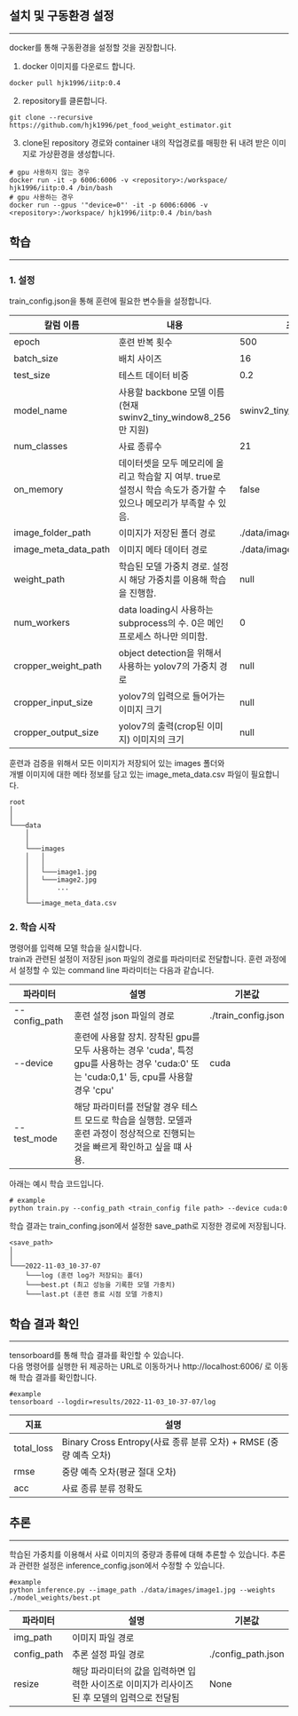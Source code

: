 ## 설치 및 구동환경 설정

---

docker를 통해 구동환경을 설정할 것을 권장합니다.

1. docker 이미지를 다운로드 합니다.

```
docker pull hjk1996/iitp:0.4
```

2. repository를 클론합니다.

```
git clone --recursive https://github.com/hjk1996/pet_food_weight_estimator.git
```

3. clone된 repository 경로와 container 내의 작업경로를 매핑한 뒤 내려 받은 이미지로 가상환경을 생성합니다.

```
# gpu 사용하지 않는 경우
docker run -it -p 6006:6006 -v <repository>:/workspace/ hjk1996/iitp:0.4 /bin/bash
# gpu 사용하는 경우
docker run --gpus '"device=0"' -it -p 6006:6006 -v <repository>:/workspace/ hjk1996/iitp:0.4 /bin/bash
```

## 학습

---

### 1. 설정

train_config.json을 통해 훈련에 필요한 변수들을 설정합니다.

| 칼럼 이름            | 내용                                                                                                                | 초기값                     |
| -------------------- | ------------------------------------------------------------------------------------------------------------------- | -------------------------- |
| epoch                | 훈련 반복 횟수                                                                                                      | 500                        |
| batch_size           | 배치 사이즈                                                                                                         | 16                         |
| test_size            | 테스트 데이터 비중                                                                                                  | 0.2                        |
| model_name           | 사용할 backbone 모델 이름 (현재 swinv2_tiny_window8_256만 지원)                                                     | swinv2_tiny_window8_256    |
| num_classes          | 사료 종류수                                                                                                         | 21                         |
| on_memory            | 데이터셋을 모두 메모리에 올리고 학습할 지 여부. true로 설정시 학습 속도가 증가할 수 있으나 메모리가 부족할 수 있음. | false                      |
| image_folder_path    | 이미지가 저장된 폴더 경로                                                                                           | ./data/images              |
| image_meta_data_path | 이미지 메타 데이터 경로                                                                                             | ./data/image_meta_data.csv |
| weight_path          | 학습된 모델 가중치 경로. 설정시 해당 가중치를 이용해 학습을 진행함.                                                 | null                       |
| num_workers          | data loading시 사용하는 subprocess의 수. 0은 메인 프로세스 하나만 의미함.                                           | 0                          |
| cropper_weight_path  | object detection을 위해서 사용하는 yolov7의 가중치 경로                                                             | null                       |
| cropper_input_size   | yolov7의 입력으로 들어가는 이미지 크기                                                                              | null                       |
| cropper_output_size  | yolov7의 출력(crop된 이미지) 이미지의 크기                                                                          | null                       |

훈련과 검증을 위해서 모든 이미지가 저장되어 있는 images 폴더와  
개별 이미지에 대한 메타 정보를 담고 있는 image_meta_data.csv 파일이 필요합니다.

```
root
│
│
└───data
    │
    │
    └───images
    │   │
    │   │
    │   └───image1.jpg
    │   └───image2.jpg
    │       ...
    │
    └───image_meta_data.csv
```

### 2. 학습 시작

명령어를 입력해 모델 학습을 실시합니다.  
train과 관련된 설정이 저장된 json 파일의 경로를 파라미터로 전달합니다.
훈련 과정에서 설정할 수 있는 command line 파라미터는 다음과 같습니다.

|파라미터|설명|기본값|
| -------------------- | ------------------------------------------------------------------------------------------------------------------- | -------------------------- |
|--config_path|훈련 설정 json 파일의 경로 |./train_config.json|
|--device|훈련에 사용할 장치. 장착된 gpu를 모두 사용하는 경우 'cuda', 특정 gpu를 사용하는 경우 'cuda:0' 또는 'cuda:0,1' 등, cpu를 사용할 경우 'cpu' |cuda|
|--test_mode|해당 파라미터를 전달할 경우 테스트 모드로 학습을 실행함. 모델과 훈련 과정이 정상적으로 진행되는 것을 빠르게 확인하고 싶을 떄 사용.||

아래는 예시 학습 코드입니다.

```
# example
python train.py --config_path <train_config file path> --device cuda:0
```

학습 결과는 train_confing.json에서 설정한 save_path로 지정한 경로에 저장됩니다.

```
<save_path>
│
│
└───2022-11-03_10-37-07
    └───log (훈련 log가 저장되는 폴더)
    └───best.pt (최고 성능을 기록한 모델 가중치)
    └───last.pt (훈련 종료 시점 모델 가중치)
```

## 학습 결과 확인

---

tensorboard를 통해 학습 결과를 확인할 수 있습니다.  
다음 명령어를 실행한 뒤 제공하는 URL로 이동하거나 http://localhost:6006/ 로 이동해 학습 결과를 확인합니다.

```
#example
tensorboard --logdir=results/2022-11-03_10-37-07/log
```

| 지표       | 설명                                                              |
| ---------- | ----------------------------------------------------------------- |
| total_loss | Binary Cross Entropy(사료 종류 분류 오차) + RMSE (중량 예측 오차) |
| rmse       | 중량 예측 오차(평균 절대 오차)                                    |
| acc        | 사료 종류 분류 정확도                                             |

## 추론

---

학습된 가중치를 이용해서 사료 이미지의 중량과 종류에 대해 추론할 수 있습니다.
추론과 관련한 설정은 inference_config.json에서 수정할 수 있습니다.

```
#example
python inference.py --image_path ./data/images/image1.jpg --weights ./model_weights/best.pt
```

| 파라미터     | 설명                                                                                                                           | 기본값 |
| ------------ | ------------------------------------------------------------------------------------------------------------------------------ | ------ |
| img_path   | 이미지 파일 경로                                                                                                               |        |
| config_path      | 추론 설정 파일 경로                                                                                                              |   ./config_path.json     |
| resize       | 해당 파라미터의 값을 입력하면 입력한 사이즈로 이미지가 리사이즈된 후 모델의 입력으로 전달됨                                    | None   |
